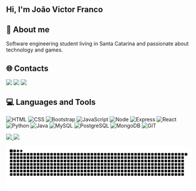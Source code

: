 ## Hi, I'm João Victor Franco

## 💫 About me
Software engineering student living in Santa Catarina and passionate about technology and games.

## 🌐 Contacts

<div>
<a href="https://www.linkedin.com/in/jotavf" target="_blank"><img loading="lazy" src="https://img.shields.io/badge/-LinkedIn-%230077B5?style=for-the-badge&logo=linkedin&logoColor=white" target="_blank"></a>
<a href="https://wa.me/5547992204170" target="_blank"><img loading="lazy" src="https://img.shields.io/badge/WhatsApp-25D366?logo=whatsapp&logoColor=white&style=for-the-badge"></a>
<a href = "mailto:j-joaovictor@hotmail.com"><img loading="lazy" src="https://img.shields.io/badge/Microsoft_Outlook-0078D4?logo=microsoft-outlook&logoColor=white&style=for-the-badge"></a>
</div>

## 💻 Languages and Tools
![HTML](https://img.shields.io/badge/HTML-239120?logo=html5&logoColor=white&style=for-the-badge) ![CSS](https://img.shields.io/badge/CSS-239120?logo=css3&logoColor=white&style=for-the-badge) ![Bootstrap](https://img.shields.io/badge/Bootstrap-563D7C?logo=bootstrap&logoColor=white&style=for-the-badge) ![JavaScript](https://img.shields.io/badge/javascript-%23323330.svg?style=for-the-badge&logo=javascript&logoColor=%23F7DF1E) ![Node](https://img.shields.io/badge/Node.js-43853D?logo=node.js&logoColor=white&style=for-the-badge) ![Express](https://img.shields.io/badge/Express.js-404D59?style=for-the-badge) ![React](https://img.shields.io/badge/React-20232A?logo=react&logoColor=61DAFB&style=for-the-badge) ![Python](https://img.shields.io/badge/Python-3776AB?logo=python&logoColor=white&style=for-the-badge) ![Java](https://img.shields.io/badge/Java-ED8B00?logo=java&logoColor=white&style=for-the-badge) ![MySQL](https://img.shields.io/badge/MySQL-20232A?logo=mysql&logoColor=white&style=for-the-badge) ![PostgreSQL](https://img.shields.io/badge/PostgreSQL-316192?logo=postgresql&logoColor=white&style=for-the-badge) ![MongoDB](https://img.shields.io/badge/MongoDB-4EA94B?logo=mongodb&logoColor=white&style=for-the-badge) ![GIT](https://img.shields.io/badge/Git-E34F26?logo=git&logoColor=white&style=for-the-badge)

<div>
<a href="https://github.com/Jot44">
<img loading="lazy" height="180em" src="https://github-readme-stats.vercel.app/api/top-langs/?username=jot44&layout=compact&langs_count=7&theme=dracula"/>
<img loading="lazy" height="180em" src="https://github-readme-stats.vercel.app/api?username=jot44&show_icons=true&theme=dracula&include_all_commits=true&count_private=true"/>
</div>

![Snake animation](https://github.com/jot44/jot44/blob/output/github-contribution-grid-snake.svg)
